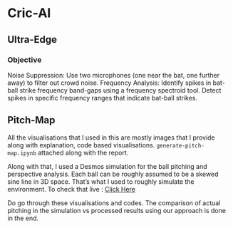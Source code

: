 # Cric-AI

## Ultra-Edge

### Objective 

Noise Suppression: Use two microphones (one near the bat, one further away) to filter out crowd noise.
Frequency Analysis: Identify spikes in bat-ball strike frequency band-gaps using a frequency spectroid tool.
Detect spikes in specific frequency ranges that indicate bat-ball strikes.

## Pitch-Map

All the visualisations that I used in this are mostly images that I provide along with explanation, code based visualisations. `generate-pitch-map.ipynb` attached along with the report.

Along with that, I used a Desmos simulation for the ball pitching and perspective analysis. Each ball can be roughly assumed to be a skewed sine line in 3D space. That’s what I used to roughly simulate the environment. To check that live : [Click Here](https://www.desmos.com/3d/a951e169b8)

Do go through these visualisations and codes. The comparison of actual pitching in the simulation vs processed results using our approach is done in the end.
